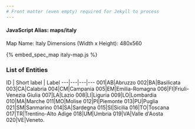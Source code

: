 ```yaml
---
# Front matter (even empty) required for Jekyll to process
---
```


#### JavaScript Alias: maps/italy

Map Name: Italy
Dimensions (Width x Height): 480x560



{% embed_spec_map italy-map.js %}

### List of Entities

ID | Short label | Label
---|---|---|---
001|AB|Abruzzo
002|BA|Basilicata
003|CA|Calabria
004|CM|Campania
005|EM|Emilia-Romagna
006|FI|Friuli-Venezia Giulia
007|LA|Lazio
008|LI|Liguria
009|LO|Lombardia
010|MA|Marche
011|MO|Molise
012|PI|Piemonte
013|PU|Puglia
021|SM|Sanmarino
014|SA|Sardegna
015|SI|Sicilia
016|TO|Toscana
017|TR|Trentino-Alto Adige
018|UM|Umbria
019|VA|Valle d'Aosta
020|VE|Veneto.

